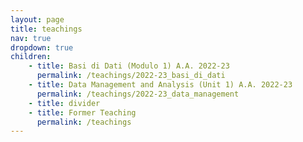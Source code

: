 ```yaml
---
layout: page
title: teachings
nav: true
dropdown: true
children: 
    - title: Basi di Dati (Modulo 1) A.A. 2022-23
      permalink: /teachings/2022-23_basi_di_dati
    - title: Data Management and Analysis (Unit 1) A.A. 2022-23
      permalink: /teachings/2022-23_data_management
    - title: divider
    - title: Former Teaching
      permalink: /teachings
---
```

